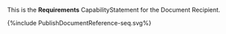 This is the **Requirements** CapabilityStatement for the Document Recipient. 

<div>
{%include PublishDocumentReference-seq.svg%}
</div>

<br clear="all">
